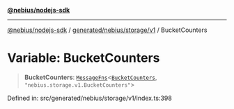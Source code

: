 [**@nebius/nodejs-sdk**](../../../../../README.md)

***

[@nebius/nodejs-sdk](../../../../../README.md) / [generated/nebius/storage/v1](../README.md) / BucketCounters

# Variable: BucketCounters

> **BucketCounters**: [`MessageFns`](../../../../../runtime/protos/core/interfaces/MessageFns.md)\<[`BucketCounters`](../interfaces/BucketCounters.md), `"nebius.storage.v1.BucketCounters"`\>

Defined in: src/generated/nebius/storage/v1/index.ts:398
